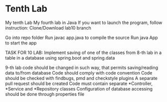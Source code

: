 # Tenth Lab
My tenth  Lab 
My fourth lab in Java 
If you want to launch the program, follow instruction:
Clone/Download lab10 branch

Go into repo folder
Run javac app.java to compile the source
Run java App to start the app

TASK FOR 10 LAB:
Implement saving of one of the classes from 8-th lab in a table in a database using spring.boot and spring.data

9-th lab code should be changed in such way, that permits saving/reading data to/from database
Code should comply with code convention
Code should be checked with findbugs, pmd and checkstyle plugins
A separate pull request should be created
Code must contain separate *Controller, *Service and *Repository classes
Configuration of database accessing should be done through properties file



